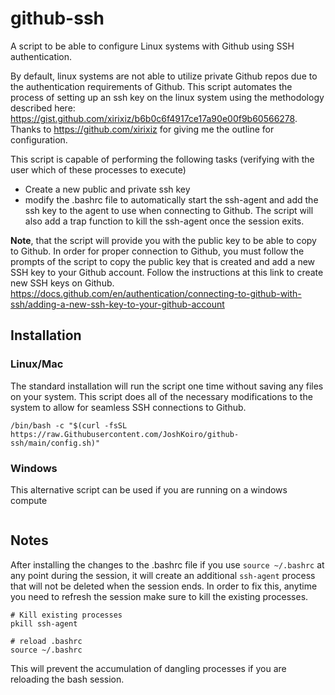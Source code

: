 # github-ssh
A script to be able to configure Linux systems with Github using SSH authentication.

By default, linux systems are not able to utilize private Github repos due to the authentication requirements of Github. This script automates the process of setting up an ssh key on the linux system using the methodology described here: https://gist.github.com/xirixiz/b6b0c6f4917ce17a90e00f9b60566278. Thanks to https://github.com/xirixiz for giving me the outline for configuration.

This script is capable of performing the following tasks (verifying with the user which of these processes to execute)

- Create a new public and private ssh key
- modify the .bashrc file to automatically start the ssh-agent and add the ssh key to the agent to use when connecting to Github. The script will also add a trap function to kill the ssh-agent once the session exits.

**Note**, that the script will provide you with the public key to be able to copy to Github. In order for proper connection to Github, you must follow the prompts of the script to copy the public key that is created and add a new SSH key to your Github account. Follow the instructions at this link to create new SSH keys on Github. https://docs.github.com/en/authentication/connecting-to-github-with-ssh/adding-a-new-ssh-key-to-your-github-account

## Installation

### Linux/Mac
The standard installation will run the script one time without saving any files on your system. This script does all of the necessary modifications to the system to allow for seamless SSH connections to Github.
```
/bin/bash -c "$(curl -fsSL https://raw.Githubusercontent.com/JoshKoiro/github-ssh/main/config.sh)"
```

### Windows
This alternative script can be used if you are running on a windows compute 

```

```

## Notes

After installing the changes to the .bashrc file if you use `source ~/.bashrc` at any point during the session, it will create an additional `ssh-agent` process that will not be deleted when the session ends. In order to fix this, anytime you need to refresh the session make sure to kill the existing processes.
```
# Kill existing processes
pkill ssh-agent

# reload .bashrc
source ~/.bashrc
```

This will prevent the accumulation of dangling processes if you are reloading the bash session.
